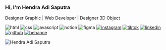 ### Hi, I'm **Hendra Adi Saputra**

Designer Graphic | Web Developer | Designer 3D Object

![html](https://img.shields.io/badge/HTML-gray?logo=html5&logoColor=ffffff) ![css](https://img.shields.io/badge/CSS-gray?logo=css&logoColor=ffffff) ![javascript](https://img.shields.io/badge/JavaScript-gray?logo=javascript&logoColor=ffffff) ![notion](https://img.shields.io/badge/Notion-gray?logo=notion&logoColor=ffffff) ![figma](https://img.shields.io/badge/Figma-gray?logo=figma&logoColor=ffffff)
[![instagram](https://img.shields.io/badge/Instagram-gray?logo=instagram&logoColor=ffffff)](https://www.instagram.com/h2_a4s/) [![tiktok](https://img.shields.io/badge/Tiktok-gray?logo=tiktok&logoColor=ffffff)](https://www.tiktok.com/@h2_a4s) [![linkedin](https://img.shields.io/badge/LinkedIn-gray?logo=logmein&logoColor=ffffff)](https://www.linkedin.com/in/hendra-adi-saputra-045624365) [![github](https://img.shields.io/badge/Github-gray?logo=github&logoColor=ffffff)](https://github.com/h2a4s) [![behance](https://img.shields.io/badge/Behance-gray?logo=behance&logoColor=ffffff)](https://www.behance.net/search/projects/jurnal?tracking_source=typeahead_search_direct)

![Hendra Adi Saputra](https://github-readme-stats.vercel.app/api?username=h2a4s&show_icons=true&theme=graywhite)
